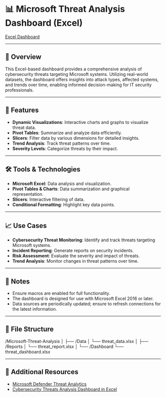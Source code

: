 # 📊 Microsoft Threat Analysis Dashboard (Excel)

[Excel Dashboard](https://yvcstudents-my.sharepoint.com/:x:/r/personal/314741851_students_yvc_ac_il/_layouts/15/Doc.aspx?sourcedoc=%7B7ABC9431-1DCF-4A61-91FE-6DCA2DE12978%7D&file=%D7%A0%D7%AA%D7%95%D7%A0%D7%99%D7%9D%20%D7%A0%D7%A7%D7%99%D7%99%D7%9D.xlsx&action=default&mobileredirect=true&DefaultItemOpen=1&wdOrigin=OFFICEWEBAPPHOME.SHELL%2CAPPHOME-WEB.FILEBROWSER.RECENT&wdPreviousSession=97f2a089-b02d-4b39-b7b5-127d72fc066e&wdPreviousSessionSrc=AppHomeWeb&ct=1755854482558)

---

## 🧠 Overview

This Excel-based dashboard provides a comprehensive analysis of cybersecurity threats targeting Microsoft systems. Utilizing real-world datasets, the dashboard offers insights into attack types, affected systems, and trends over time, enabling informed decision-making for IT security professionals.

---

## 🔧 Features

- **Dynamic Visualizations**: Interactive charts and graphs to visualize threat data.
- **Pivot Tables**: Summarize and analyze data efficiently.
- **Slicers**: Filter data by various dimensions for detailed insights.
- **Trend Analysis**: Track threat patterns over time.
- **Severity Levels**: Categorize threats by their impact.

---

## 🛠 Tools & Technologies

- **Microsoft Excel**: Data analysis and visualization.
- **Pivot Tables & Charts**: Data summarization and graphical representation.
- **Slicers**: Interactive filtering of data.
- **Conditional Formatting**: Highlight key data points.

---

## 📈 Use Cases

- **Cybersecurity Threat Monitoring**: Identify and track threats targeting Microsoft systems.
- **Incident Reporting**: Generate reports on security incidents.
- **Risk Assessment**: Evaluate the severity and impact of threats.
- **Trend Analysis**: Monitor changes in threat patterns over time.

---

## 📌 Notes

- Ensure macros are enabled for full functionality.
- The dashboard is designed for use with Microsoft Excel 2016 or later.
- Data sources are periodically updated; ensure to refresh connections for the latest information.

---

## 📂 File Structure

/Microsoft-Threat-Analysis
│
├── /Data
│ └── threat_data.xlsx
│
├── /Reports
│ └── threat_report.xlsx
│
└── /Dashboard
└── threat_dashboard.xlsx


---

## 🔗 Additional Resources

- [Microsoft Defender Threat Analytics](https://learn.microsoft.com/en-us/defender-xdr/threat-analytics)
- [Cybersecurity Threats Analysis Dashboard in Excel](https://github.com/zakirhossainofc/Cybersecurity-Threats-Analysis-Dashboard-in-Excel)

